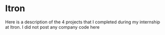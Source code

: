 # Itron
Here is a description of the 4 projects that I completed during my internship at Itron. I did not post any company code here
